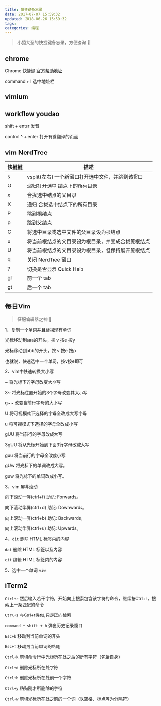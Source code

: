 ```yaml
---
title: 快捷键备忘录
date: 2017-07-07 15:59:32
updated: 2018-06-26 15:59:32
tags:
categories: 编程
---
```


> 小猿大圣的快捷键备忘录，方便查询 🐻 

## chrome

Chrome 快捷键 [官方帮助地址](https://support.google.com/chrome/answer/157179?hl=zh-Hans)

command + l 选中地址栏

## vimium

## workflow youdao

shift + enter 发音

control ^ + enter 打开有道翻译的页面

## vim NerdTree

快键键| 描述
-----|-----
s    |  vsplit(左右) 一个新窗口打开选中文件，并跳到该窗口
O    |  递归打开选中 结点下的所有目录
x    |   合拢选中结点的父目录
X    |   递归 合拢选中结点下的所有目录
P    |   跳到根结点
p    |   跳到父结点
C    |   将选中目录或选中文件的父目录设为根结点
u    |   将当前根结点的父目录设为根目录，并变成合拢原根结点
U    |   将当前根结点的父目录设为根目录，但保持展开原根结点
q    |  关闭 NerdTree 窗口
?    |  切换是否显示 Quick Help
gT   |   前一个 tab
gt   |   后一个 tab

## 每日Vim 

> 征服编辑器之神 💪

1、复制一个单词并且替换现有单词

光标移动到aaa的开头，按 v 按e 按y

光标移动到bbb的开头，按 v 按e 按p

也就说，快速选中一个单词，按v按e即可

2、vim中快速转换大小写

~          将光标下的字母改变大小写

3~         将光标位置开始的3个字母改变其大小写

g~~        改变当前行字母的大小写

U          将可视模式下选择的字母全改成大写字母

u          将可视模式下选择的字母全改成小写

gUU        将当前行的字母改成大写

3gUU       将从光标开始到下面3行字母改成大写

guu       将当前行的字母全改成小写

gUw       将光标下的单词改成大写。

guw       将光标下的单词改成小写。

3、vim 屏幕滚动

向下滚动一屏(ctrl+f)
助记: Forwards。

向下滚动半屏(ctrl+d)
助记: Downwards。

向上滚动一屏(ctrl+b)
助记: Backwards。

向上滚动半屏(ctrl+u)
助记: Upwards。

4、`dit` 删除 HTML 标签内的内容

   `dat` 删除 HTML 标签以及内容
   
   `cit` 编辑 HTML 标签内的内容
   
5、选中一个单词 `viw`

## iTerm2 

`Ctrl+r` 然后输入若干字符，开始向上搜索包含该字符的命令，继续按Ctrl+r，搜索上一条匹配的命令

`Ctrl+s` 与Ctrl+r类似,只是正向检索

`command + shift + h` 弹出历史记录窗口

`Esc+b` 移动到当前单词的开头

`Esc+f` 移动到当前单词的结尾

`Ctrl+k` 剪切命令行中光标所在处之后的所有字符（包括自身）

`Ctrl+d` 删除光标所在处字符

`Ctrl+h` 删除光标所在处前一个字符

`Ctrl+y` 粘贴刚才所删除的字符

`Ctrl+w` 剪切光标所在处之前的一个词（以空格、标点等为分隔符）


